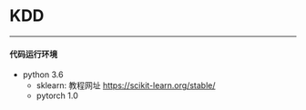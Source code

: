 # KDD
------
#### 代码运行环境

- python 3.6
    - sklearn: 教程网址 https://scikit-learn.org/stable/
    - pytorch 1.0
